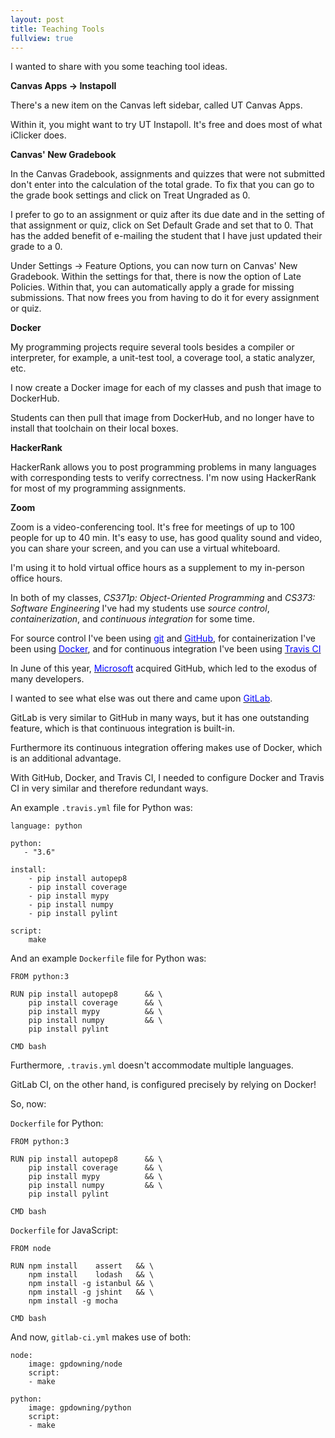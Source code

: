 ```yaml
---
layout: post
title: Teaching Tools
fullview: true
---
```


I wanted to share with you some teaching tool ideas.

**Canvas Apps -> Instapoll**

There's a new item on the Canvas left sidebar, called UT Canvas Apps.

Within it, you might want to try UT Instapoll. It's free and does most of what iClicker does.

**Canvas' New Gradebook**

In the Canvas Gradebook, assignments and quizzes that were not submitted don't enter into the calculation of the total grade. To fix that you can go to the grade book settings and click on Treat Ungraded as 0.

I prefer to go to an assignment or quiz after its due date and in the setting of that assignment or quiz, click on Set Default Grade and set that to 0. That has the added benefit of e-mailing the student that I have just updated their grade to a 0.

Under Settings -> Feature Options, you can now turn on Canvas' New Gradebook. Within the settings for that, there is now the option of Late Policies. Within that, you can automatically apply a grade for missing submissions. That now frees you from having to do it for every assignment or quiz.

**Docker**

My programming projects require several tools besides a compiler or interpreter, for example, a unit-test tool, a coverage tool, a static analyzer, etc.

I now create a Docker image for each of my classes and push that image to DockerHub.

Students can then pull that image from DockerHub, and no longer have to install that toolchain on their local boxes.

**HackerRank**

HackerRank allows you to post programming problems in many languages with corresponding tests to verify correctness. I'm now using HackerRank for most of my programming assignments.

**Zoom**

Zoom is a video-conferencing tool. It's free for meetings of up to 100 people for up to 40 min. It's easy to use, has good quality sound and video, you can share your screen, and you can use a virtual whiteboard.

I'm using it to hold virtual office hours as a supplement to my in-person office hours.

In both of my classes, *CS371p: Object-Oriented Programming* and *CS373: Software Engineering* I've had my students use *source control*, *containerization*, and *continuous integration* for some time.

For source control I've been using [<span style="color: blue">git</span>](https://git-scm.com) and [<span style="color: blue">GitHub</span>](https://github.com), for containerization I've been using [<span style="color: blue">Docker</span>](https://www.docker.com), and for continuous integration I've been using [<span style="color: blue">Travis CI</span>](https://travis-ci.org)

In June of this year, [<span style="color: blue">Microsoft</span>](https://www.microsoft.com) acquired GitHub, which led to the exodus of many developers.

I wanted to see what else was out there and came upon [<span style="color: blue">GitLab</span>](https://gitlab.com).

GitLab is very similar to GitHub in many ways, but it has one outstanding feature, which is that continuous integration is built-in.

Furthermore its continuous integration offering makes use of Docker, which is an additional advantage.

With GitHub, Docker, and Travis CI, I needed to configure Docker and Travis CI in very similar and therefore redundant ways.

An example `.travis.yml` file for Python was:

```
language: python

python:
   - "3.6"

install:
    - pip install autopep8
    - pip install coverage
    - pip install mypy
    - pip install numpy
    - pip install pylint

script:
    make
```

And an example `Dockerfile` file for Python was:

```
FROM python:3

RUN pip install autopep8      && \
    pip install coverage      && \
    pip install mypy          && \
    pip install numpy         && \
    pip install pylint

CMD bash
```

Furthermore, `.travis.yml` doesn't accommodate multiple languages.

GitLab CI, on the other hand, is configured precisely by relying on Docker!

So, now:

`Dockerfile` for Python:

```
FROM python:3

RUN pip install autopep8      && \
    pip install coverage      && \
    pip install mypy          && \
    pip install numpy         && \
    pip install pylint

CMD bash
```

`Dockerfile` for JavaScript:

```
FROM node

RUN npm install    assert   && \
    npm install    lodash   && \
    npm install -g istanbul && \
    npm install -g jshint   && \
    npm install -g mocha

CMD bash
```

And now, `gitlab-ci.yml` makes use of both:

```
node:
    image: gpdowning/node
    script:
    - make

python:
    image: gpdowning/python
    script:
    - make
```
